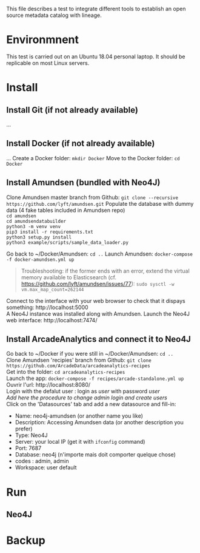 This file describes a test to integrate different tools to establish an open source metadata catalog with lineage.

# Environmnent
This test is carried out on an Ubuntu 18.04 personal laptop. It should be replicable on most Linux servers.

# Install

## Install Git (if not already available)
...
## Install Docker (if not already available)
...
Create a Docker folder: `mkdir Docker`
Move to the Docker folder: `cd Docker`  

## Install Amundsen (bundled with Neo4J)
Clone Amundsen master branch from Github: `git clone --recursive https://github.com/lyft/amundsen.git`
Populate the database with dummy data (4 fake tables included in Amundsen repo)  
`cd amundsen`  
`cd amundsendatabuilder`  
`python3 -m venv venv`  
`pip3 install -r requirements.txt`  
`python3 setup.py install`  
`python3 example/scripts/sample_data_loader.py`  

Go back to ~/Docker/Amundsen: `cd ..`
Launch Amundsen: `docker-compose -f docker-amundsen.yml up`  

>Troubleshooting: if the former ends with an error, extend the virtual memory available to Elasticsearch (cf. https://github.com/lyft/amundsen/issues/77): `sudo sysctl -w vm.max_map_count=262144`  

Connect to the interface with your web browser to check that it dispays something: http://localhost:5000  
A Neo4J instance was installed along with Amundsen. Launch the Neo4J web interface: http://localhost:7474/ 

## Install ArcadeAnalytics and connect it to Neo4J 
Go back to ~/Docker if you were still in ~/Docker/Amundsen: `cd ..`  
Clone Amundsen 'recipies' branch from Github:   `git clone https://github.com/ArcadeData/arcadeanalytics-recipes`  
Get into the folder: `cd arcadeanalytics-recipes`  
Launch the app: `docker-compose -f recipes/arcade-standalone.yml up`  
Ouvrir l'url: http://localhost:8080/  
Login with the defalut user : login as *user* with password *user*  
*Add here the procedure to change admin login and create users*   
Click on the 'Datasources' tab and add a new datasource and fill-in:   
- Name: neo4j-amundsen (or another name you like)
- Description: Accessing Amundsen data (or another description you prefer)
- Type: Neo4J
- Server: your local IP (get it with `ifconfig` command)
- Port: 7687
- Database: neo4j (n'importe mais doit comporter quelque chose)
- codes : admin, admin
- Workspace: user default

# Run

## Neo4J


# Backup
